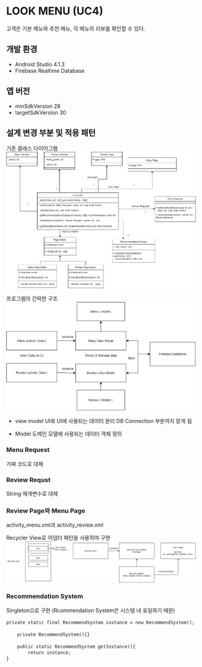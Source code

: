# LOOK MENU (UC4)
고객은 기본 메뉴와 추천 메뉴, 각 메뉴의 리뷰를 확인할 수 있다.

## 개발 환경
* Android Studio 4.1.3
* Firebase Realtime Database

## 앱 버전
* minSdkVersion 28
* targetSdkVersion 30

## 설계 변경 부분 및 적용 패턴

기존 클래스 다이어그램 
![기존 클래스 다이어그램](./classdiagram.png)

프로그램의 간략한 구조
![간략한 구조](./structure.png)

* view model 
UI와 UI에 사용되는 데이터 분리
DB Connection 부분까지 맡게 됨

* Model 
도메인 모델에 사용되는 데이터 객체 정의

### Menu Request
가짜 코드로 대체

### Review Requst
String 매개변수로 대체

### Review Page와 Menu Page
activity_menu.xml과 activity_review.xml

Recycler View로 어댑터 패턴을 사용하여 구현
![Recycler view Adapter Patter](./recyclerview.png)

### Recommendation System
Singleton으로 구현
(Rcommendation System은 시스템 내 유일하기 때문)

```
private static final RecommendSystem instance = new RecommendSystem();

    private RecommendSystem(){}

    public static RecommendSystem getInstance(){
        return instance;
}
```




